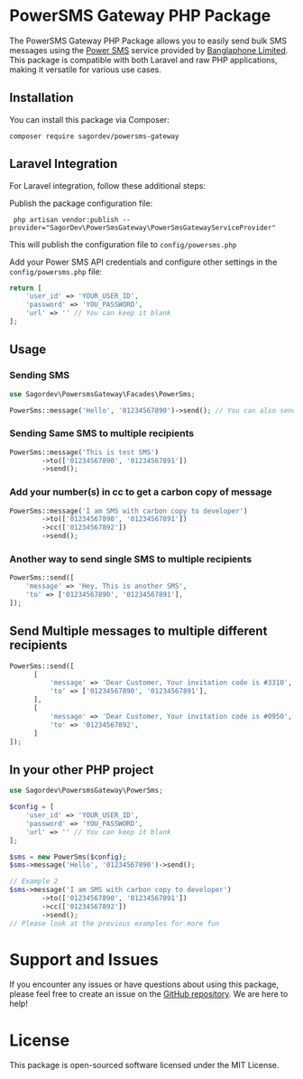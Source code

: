 # PowerSMS Gateway PHP Package
The PowerSMS Gateway PHP Package allows you to easily send bulk SMS messages using the [Power SMS](https://www.powersms.net.bd/) service provided by [Banglaphone Limited](https://www.banglaphone.net.bd/). This package is compatible with both Laravel and raw PHP applications, making it versatile for various use cases.

## Installation
You can install this package via Composer:
```
composer require sagordev/powersms-gateway
```

## Laravel Integration
For Laravel integration, follow these additional steps:

Publish the package configuration file:
```
 php artisan vendor:publish --provider="SagorDev\PowerSmsGateway\PowerSmsGatewayServiceProvider"
```
This will publish the configuration file to `config/powersms.php`

Add your Power SMS API credentials and configure other settings in the `config/powersms.php` file:

```php
return [
    'user_id' => 'YOUR_USER_ID',
    'password' => 'YOU_PASSWORD',
    'url' => '' // You can keep it blank
];
```

## Usage
### Sending SMS

```php
use Sagordev\PowersmsGateway\Facades\PowerSms;

PowerSms::message('Hello', '01234567890')->send(); // You can also send list of numbers (ex: ['01234567890', '01234567891'])
```

### Sending Same SMS to multiple recipients
```php
PowerSms::message('This is test SMS')
        ->to(['01234567890', '01234567891'])
        ->send();
```

### Add your number(s) in cc to get a carbon copy of message
```php
PowerSms::message('I am SMS with carbon copy to developer')
        ->to(['01234567890', '01234567891'])
        ->cc(['01234567892'])
        ->send();
```

### Another way to send single SMS to multiple recipients
```php
PowerSms::send([
    'message' => 'Hey, This is another SMS',
    'to' => ['01234567890', '01234567891'],
]);
```

## Send Multiple messages to multiple different recipients
```php
PowerSms::send([
      [
          'message' => 'Dear Customer, Your invitation code is #3310',
          'to' => ['01234567890', '01234567891'],
      ],
      [
          'message' => 'Dear Customer, Your invitation code is #0950',
          'to' => '01234567892',
      ]
]);
```

## In your other PHP project
```php
use Sagordev\PowersmsGateway\PowerSms;

$config = [
    'user_id' => 'YOUR_USER_ID',
    'password' => 'YOU_PASSWORD',
    'url' => '' // You can keep it blank
];

$sms = new PowerSms($config);
$sms->message('Hello', '01234567890')->send();

// Example 2
$sms->message('I am SMS with carbon copy to developer')
        ->to(['01234567890', '01234567891'])
        ->cc(['01234567892'])
        ->send();
// Please look at the previous examples for more fun
```

# Support and Issues
If you encounter any issues or have questions about using this package, please feel free to create an issue on the [GitHub repository](https://github.com/sagordev/banglaphone-powersms-php/issues). We are here to help!

# License
This package is open-sourced software licensed under the MIT License.
